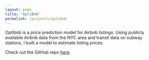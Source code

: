 ```yaml
---
layout: page
title: "OptiBnB"
permalink: /projects/optibnb
---
```


Optibnb is a price prediction model for Airbnb listings. Using publicly available Airbnb data from the NYC area and transit data on subway stations, I built a model to estimate listing prices.

Check out the GitHub repo [here](https://github.com/dino-rodriguez/optibnb).
